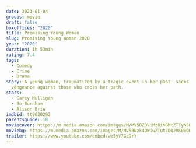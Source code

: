 ```yaml
---
date: 2021-01-04
groups: movie
draft: false
boxoffices: "2020"
title: Promising Young Woman
slug: Promising Young Woman 2020
year: "2020"
duration: 1h 53min
rating: 7.4
tags:
  - Comedy
  - Crime
  - Drama
story: A young woman, traumatized by a tragic event in her past, seeks out
  vengeance against those who cross her path.
stars:
  - Carey Mulligan
  - Bo Burnham
  - Alison Brie
imdbid: tt9620292
parentsguide: 18
moviecover: https://m.media-amazon.com/images/M/MV5BZDViMzBiNGMtZTIyNS00NzI4LWE3NDMtNmM1NDk0NzBlMWRlXkEyXkFqcGdeQXVyMTA2MDU0NjM5._V1_FMjpg_UY864_.jpg
moviebg: https://m.media-amazon.com/images/M/MV5BNzk4OWIwZTQtZDQ2MS00ODQwLTgzNGMtZmQ3ZTM0YjNhNTAyXkEyXkFqcGdeQXVyMTkxNjUyNQ@@._V1_FMjpg_UX1280_.jpg
trailer: https://www.youtube.com/embed/we5yV7Gc9rY
---
```

